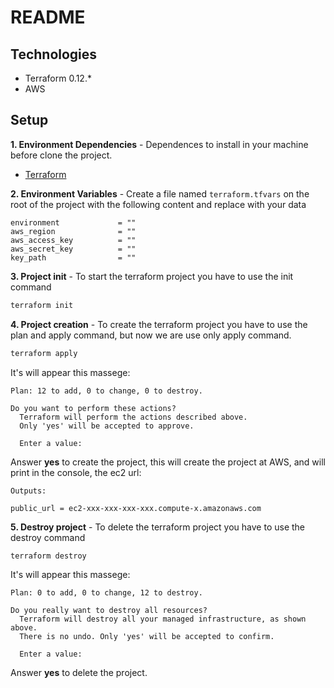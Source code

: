 
# README

## Technologies

* Terraform 0.12.*
* AWS

## Setup

**1. Environment Dependencies** -
Dependences to install in your machine before clone the project.

* [Terraform](https://www.terraform.io)

**2. Environment Variables** -
Create a file named `terraform.tfvars` on the root of the project with the following content and replace with your data

```text
environment             = ""
aws_region              = ""
aws_access_key          = ""
aws_secret_key          = ""
key_path                = ""
```

**3. Project init** -
To start the terraform project you have to use the init command

```bash
terraform init
```

**4. Project creation** -
To create the terraform project you have to use the plan and apply command, but now we are use only apply command.

```bash
terraform apply
```

It's will appear this massege:

```Text
Plan: 12 to add, 0 to change, 0 to destroy.

Do you want to perform these actions?
  Terraform will perform the actions described above.
  Only 'yes' will be accepted to approve.

  Enter a value:
```

Answer **yes** to create the project, this will create the project at AWS, and will print in the console, the ec2 url:

```text
Outputs:

public_url = ec2-xxx-xxx-xxx-xxx.compute-x.amazonaws.com
```

**5. Destroy project** -
To delete the terraform project you have to use the destroy command

```bash
terraform destroy
```

It's will appear this massege:

```Text
Plan: 0 to add, 0 to change, 12 to destroy.

Do you really want to destroy all resources?
  Terraform will destroy all your managed infrastructure, as shown above.
  There is no undo. Only 'yes' will be accepted to confirm.

  Enter a value:
```

Answer **yes** to delete the project.
